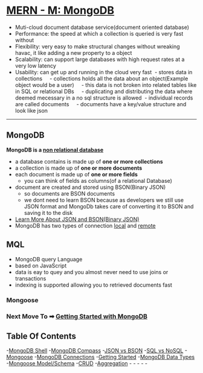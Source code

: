 # [MERN - M: MongoDB](https://www.mongodb.com/docs/manual/introduction/)
- Muti-cloud document database service(document oriented database)
- Performance: the speed at which a collection is queried is very fast without 
- Flexibility: very easy to make structural changes without wreaking havac, it like adding a new property to a object
- Scalability: can support large databases with high request rates at a very low latency
- Usability: can get up and running in the cloud very fast
 - stores data in collections
    - collections holds all the data about an object(Example object would be a user)
    - this data is not broken into related tables like in SQL or relational DBs
    - duplicating and distributing the data where deemed mecessary in a no sql structure is allowed
 - individual records are called documents
    - documents have a key/value structure and look like json
______________________________________________________________________
## MongoDB
**MongoDB is a [non relational database](./MongoDBBasics/SQLvsNoSQL.md)**
- a database contains is made up of **one or more collections**
- a collection is made up of **one or more documents**
- each document is made up of **one or more fields**
    - you can think of fields as columns(of a relational Database)
- document are created and stored using BSON(Binary JSON)
    - so documents are BSON documents
    - we dont need to learn BSON because as developers we still use JSON format and MongoDb takes care of converting it to BSON and saving it to the disk
- [Learn More About JSON and BSON(Binary JSON)](./MongoDBBasics/JSONvsBSON.md)
- MongoDB has two types of connection [local](./MongoDBBasics/LOCALCONNECTION/README.md) and [remote](./MongoDBBasics/REMOTECONNECTION/README.md)


## MQL
- MongoDB query Language
- based on JavaScript
- data is eay to quey and you almost never need to use joins or transactions
- indexing is supported allowing you to retrieved documents fast

### Mongoose



### Next Move To ➡ [Getting Started with MongoDB](./MongoDBBasics/GettingStarted.md)


## Table Of Contents
-[MongoDB Shell](./Shell/README.md)
-[MongoDB Compass](./Compass/README.md)
-[JSON vs BSON](./MongoDBBasics/JSONvsBSON.md)
-[SQL vs NoSQL](./MongoDBBasics/SQLvsNoSQL.md)
-[Mongoose](./Mongoose/README.md)
-[MongoDB Connections](./MongoDBBasics/CONNECTIONS.md/README.md)
-[Getting Started](./MongoDBBasics/GettingStarted.md)
-[MongoDB Data Types](./MongoDBBasics/DataTypes/)
-[Mongoose Model/Schema](./Mongoose/SCHEMA.md)
-[CRUD](./Mongoose/CRUD/CommonMethods.md)
-[Aggregation](./Aggregation/README.md)
-[]()
-[]()
-[]()
-[]()
-[]()